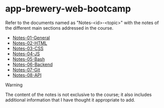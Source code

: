 # app-brewery-web-bootcamp

Refer to the documents named as "Notes-\<id\>-\<topic\>" with the notes of the different main sections addressed in the course.

-   [Notes-01-General](./Notes-01-General.txt)
-   [Notes-02-HTML](./Notes-02-HTML.txt)
-   [Notes-03-CSS](./Notes-03-CSS.txt)
-   [Notes-04-JS](./Notes-04-JS.txt)
-   [Notes-05-Bash](./Notes-05-Bash.txt)
-   [Notes-06-Backend](./Notes-06-Backend.txt)
-   [Notes-07-Git](./Notes-07-Git.txt)
-   [Notes-08-API](./Notes-08-API.txt)

> [!WARNING]
> The content of the notes is not exclusive to the course; it also includes additional information that I have thought it appropriate to add.

